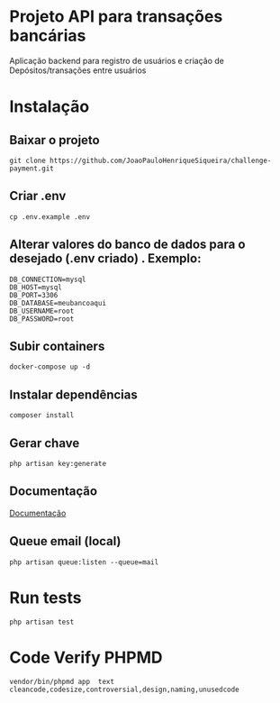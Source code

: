 
# Projeto API para transações bancárias

Aplicação backend para registro de usuários e criação de Depósitos/transações entre usuários


# Instalação

## Baixar o projeto

```
git clone https://github.com/JoaoPauloHenriqueSiqueira/challenge-payment.git
```

## Criar .env
```
cp .env.example .env
```
## Alterar valores do banco de dados para o desejado (.env criado) . Exemplo: 
```
DB_CONNECTION=mysql
DB_HOST=mysql
DB_PORT=3306
DB_DATABASE=meubancoaqui
DB_USERNAME=root
DB_PASSWORD=root

```

## Subir containers 
```
docker-compose up -d
```

## Instalar dependências
```
composer install
```

## Gerar chave 
```
php artisan key:generate
```

## Documentação

[Documentação](http://localhost/docs)

## Queue email (local)
```
php artisan queue:listen --queue=mail
```
# Run tests 
```
php artisan test
```

# Code Verify PHPMD
```
vendor/bin/phpmd app  text cleancode,codesize,controversial,design,naming,unusedcode
```

